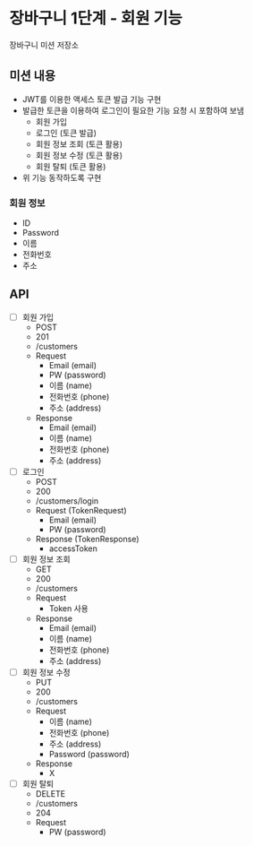 # 장바구니 1단계 - 회원 기능
장바구니 미션 저장소

## 미션 내용
- JWT를 이용한 액세스 토큰 발급 기능 구현
- 발급한 토큰을 이용하여 로그인이 필요한 기능 요청 시 포함하여 보냄
    - 회원 가입
    - 로그인 (토큰 발급)
    - 회원 정보 조회 (토큰 활용)
    - 회원 정보 수정 (토큰 활용)
    - 회원 탈퇴 (토큰 활용)
- 위 기능 동작하도록 구현

### 회원 정보
- ID
- Password
- 이름
- 전화번호
- 주소

## API
- [ ] 회원 가입
    - POST
    - 201
    - /customers
    - Request
        - Email (email)
        - PW (password)
        - 이름 (name)
        - 전화번호 (phone)
        - 주소 (address)
    - Response
        - Email (email)
        - 이름 (name)
        - 전화번호 (phone)
        - 주소 (address)
- [ ] 로그인
    - POST
    - 200
    - /customers/login
    - Request (TokenRequest)
        - Email (email)
        - PW (password)
    - Response (TokenResponse)
        - accessToken
- [ ] 회원 정보 조회
    - GET
    - 200
    - /customers
    - Request
        - Token 사용
    - Response
        - Email (email)
        - 이름 (name)
        - 전화번호 (phone)
        - 주소 (address)
- [ ] 회원 정보 수정
    - PUT
    - 200
    - /customers
    - Request
        - 이름 (name)
        - 전화번호 (phone)
        - 주소 (address)
        - Password (password)
    - Response
        - X
- [ ] 회원 탈퇴
    - DELETE
    - /customers
    - 204
    - Request
        - PW (password)
